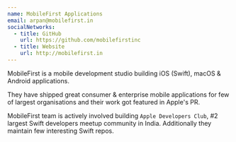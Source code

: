 ```yaml
---
name: MobileFirst Applications
email: arpan@mobilefirst.in
socialNetworks:
  - title: GitHub
    url: https://github.com/mobilefirstinc
  - title: Website
    url: http://mobilefirst.in
---
```


MobileFirst is a mobile development studio building iOS (Swift), macOS & Android applications. 

They have shipped great consumer & enterprise mobile applications for few of largest organisations and their work got featured in Apple's PR. 

MobileFirst team is actively involved building `Apple Developers Club`, #2 largest Swift developers meetup community in India. Additionally they maintain few interesting Swift repos.